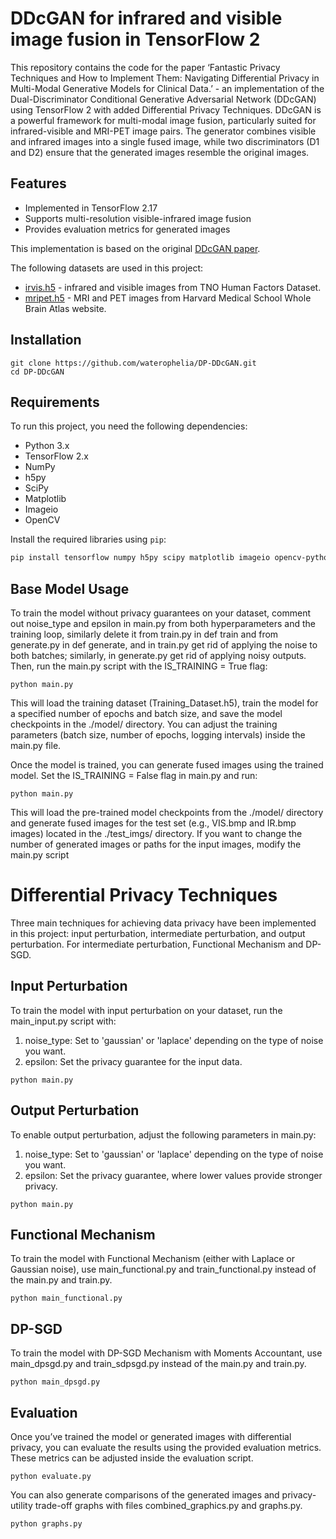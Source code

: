 # DDcGAN for infrared and visible image fusion in TensorFlow 2
This repository contains the code for the paper ‘Fantastic Privacy Techniques and How to Implement Them: Navigating Differential Privacy in Multi-Modal Generative Models for Clinical Data.’ - an implementation of the Dual-Discriminator Conditional Generative Adversarial Network (DDcGAN) using TensorFlow 2 with added Differential Privacy Techniques. DDcGAN is a powerful framework for multi-modal image fusion, particularly suited for infrared-visible and MRI-PET image pairs. The generator combines visible and infrared images into a single fused image, while two discriminators (D1 and D2) ensure that the generated images resemble the original images.

## Features
- Implemented in TensorFlow 2.17
- Supports multi-resolution visible-infrared image fusion
- Provides evaluation metrics for generated images

This implementation is based on the original [DDcGAN paper](https://ieeexplore.ieee.org/abstract/document/9031751).

The following datasets are used in this project:
- [irvis.h5](https://drive.google.com/file/d/1o-dhSphyyiqSHu9veiKWvxViZ_FSeZWJ/view?usp=share_link) - infrared and visible images from TNO Human Factors Dataset.
- [mripet.h5](https://drive.google.com/file/d/1V2N9ujvqJkIUpzhOe3_TZqdQpICVi-m8/view?usp=sharing) - MRI and PET images from Harvard Medical School Whole Brain Atlas website.

## Installation

```
git clone https://github.com/waterophelia/DP-DDcGAN.git
cd DP-DDcGAN
```
## Requirements

To run this project, you need the following dependencies:

- Python 3.x
- TensorFlow 2.x
- NumPy
- h5py
- SciPy
- Matplotlib
- Imageio
- OpenCV

Install the required libraries using `pip`:

```bash
pip install tensorflow numpy h5py scipy matplotlib imageio opencv-python
```

## Base Model Usage
To train the model without privacy guarantees on your dataset, comment out noise_type and epsilon in main.py from both hyperparameters and the training loop, similarly delete it from train.py in def train and from generate.py in def generate, and in train.py get rid of applying the noise to both batches; similarly, in generate.py get rid of applying noisy outputs.
Then, run the main.py script with the IS_TRAINING = True flag:
```
python main.py
```
This will load the training dataset (Training_Dataset.h5), train the model for a specified number of epochs and batch size, and save the model checkpoints in the ./model/ directory.
You can adjust the training parameters (batch size, number of epochs, logging intervals) inside the main.py file.

Once the model is trained, you can generate fused images using the trained model. Set the IS_TRAINING = False flag in main.py and run:
```
python main.py
```
This will load the pre-trained model checkpoints from the ./model/ directory and generate fused images for the test set (e.g., VIS.bmp and IR.bmp images) located in the ./test_imgs/ directory.
If you want to change the number of generated images or paths for the input images, modify the main.py script

# Differential Privacy Techniques
Three main techniques for achieving data privacy have been implemented in this project: input perturbation, intermediate perturbation, and output perturbation. For intermediate perturbation, Functional Mechanism and DP-SGD.

## Input Perturbation
To train the model with input perturbation on your dataset, run the main_input.py script with:
1. noise_type: Set to 'gaussian' or 'laplace' depending on the type of noise you want.
2. epsilon: Set the privacy guarantee for the input data.
```
python main.py
```

## Output Perturbation
To enable output perturbation, adjust the following parameters in main.py:
1. noise_type: Set to 'gaussian' or 'laplace' depending on the type of noise you want.
2. epsilon: Set the privacy guarantee, where lower values provide stronger privacy.
```
python main.py
```
## Functional Mechanism
To train the model with Functional Mechanism (either with Laplace or Gaussian noise), use main_functional.py and train_functional.py instead of the main.py and train.py.
```
python main_functional.py
```

## DP-SGD
To train the model with DP-SGD Mechanism with Moments Accountant, use main_dpsgd.py and train_sdpsgd.py instead of the main.py and train.py.
```
python main_dpsgd.py
```
## Evaluation
Once you’ve trained the model or generated images with differential privacy, you can evaluate the results using the provided evaluation metrics. These metrics can be adjusted inside the evaluation script.
```
python evaluate.py
```

You can also generate comparisons of the generated images and privacy-utility trade-off graphs with files combined_graphics.py and graphs.py.
```
python graphs.py
```

